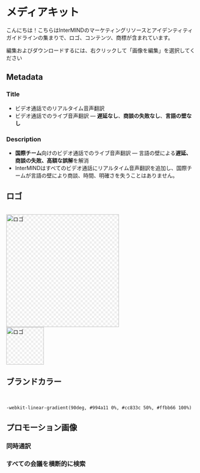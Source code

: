 # メディアキット

こんにちは！こちらはInterMINDのマーケティングリソースとアイデンティティガイドラインの集まりで、ロゴ、コンテンツ、商標が含まれています。

編集およびダウンロードするには、右クリックして「画像を編集」を選択してください

## Metadata

### Title

- ビデオ通話でのリアルタイム音声翻訳
- ビデオ通話でのライブ音声翻訳 — **遅延なし**、**商談の失敗なし**、**言語の壁なし**

### Description

- **国際チーム**向けのビデオ通話でのライブ音声翻訳 — 言語の壁による**遅延、商談の失敗、高額な誤解**を解消
- InterMINDはすべてのビデオ通話にリアルタイム音声翻訳を追加し、国際チームが言語の壁により商談、時間、明確さを失うことはありません。

## ロゴ

<br>
<img src="/logo.png" class="transparency-grid" alt="ロゴ" width="300" >

<br>
<img src="/logo.svg" class="transparency-grid" alt="ロゴ" width="100">

## ブランドカラー

<br>

```
-webkit-linear-gradient(90deg, #994a11 0%, #cc833c 50%, #ffbb66 100%)
```

## プロモーション画像

### 同時通訳

<ImageGrid :images="[
  { src: '/media-kit/animals-cartoon-3-2.png', alt: '同時通訳' },
  { src: '/media-kit/animals-cartoon-1-1.png', alt: '同時通訳' },
  { src: '/media-kit/5.png', alt: '同時通訳' },
  { src: '/media-kit/6.png', alt: '同時通訳' },
  { src: '/media-kit/animals-5-4.png', alt: '同時通訳' },
]"/>

### すべての会議を横断的に検索

<ImageGrid :images="[
  { src: '/2d.png', alt: '同時通訳' },
  { src: '/2l.png', alt: '同時通訳' },
]"/>

<style>

.transparency-grid {
    background-color: #ffffff;
    background-image: 
        linear-gradient(45deg, #eeeeee 25%, transparent 25%, transparent 75%, #eeeeee 75%),
        linear-gradient(45deg, #eeeeee 25%, transparent 25%, transparent 75%, #eeeeee 75%);
    background-size: 12px 12px;
    background-position: 0 0, 6px 6px;
}

</style>
